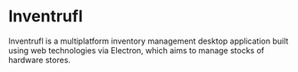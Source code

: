 # Inventrufl
Inventrufl is a multiplatform inventory management desktop application built using web technologies via Electron, which aims to manage stocks of hardware stores.
